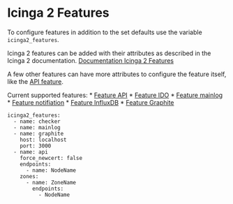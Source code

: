# Icinga 2 Features

To configure features in addition to the set defaults use the variable `icinga2_features`.

Icinga 2 features can be added with their attributes as described in the Icinga 2 documentation.
[Documentation Icinga 2 Features](https://icinga.com/docs/icinga-2/latest/doc/09-object-types/#features)

A few other features can have more attributes to configure the feature itself, like the [API feature](features/feature-api.md).

Current supported features:
    * [Feature API](features/feature-api.md)
    * [Feature IDO](features/feature-ido.md)
    * [Feature mainlog](features/feature-mainlog.md)
    * [Feature notifiation](features/feature-notification.md)
    * [Feature InfluxDB](features/feature-influxdb.md)
    * [Feature Graphite](features/feature-graphite.md)

```
icinga2_features:
  - name: checker
  - name: mainlog
  - name: graphite
    host: localhost
    port: 3000
  - name: api
    force_newcert: false
    endpoints:
      - name: NodeName
    zones:
      - name: ZoneName
        endpoints:
          - NodeName
```
